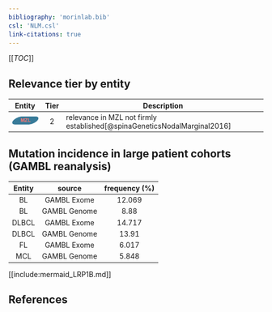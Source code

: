 ```yaml
---
bibliography: 'morinlab.bib'
csl: 'NLM.csl'
link-citations: true
---
```


[[_TOC_]]




## Relevance tier by entity

|Entity|Tier|Description|
|:------:|:----:|--------------------------------------|
|![MZL](images/icons/MZL_tier2.png)|2|relevance in MZL not firmly established[@spinaGeneticsNodalMarginal2016]|


## Mutation incidence in large patient cohorts (GAMBL reanalysis)

|Entity|source |frequency (%)|
|:------:|:----:|:----:|
|BL|GAMBL Exome |12.069 |
|BL|GAMBL Genome |8.88 |
|DLBCL|GAMBL Exome |14.717 |
|DLBCL|GAMBL Genome |13.91 |
|FL|GAMBL Exome |6.017 |
|MCL|GAMBL Genome |5.848 |


[[include:mermaid_LRP1B.md]]

## References


